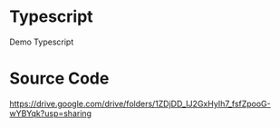 # Typescript
Demo Typescript

# Source Code
https://drive.google.com/drive/folders/1ZDjDD_IJ2GxHyIh7_fsfZpooG-wYBYqk?usp=sharing
